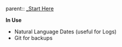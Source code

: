 parent:: [_Start Here](_Start%20Here.md)

**In Use**
- Natural Language Dates (useful for Logs)
- Git for backups